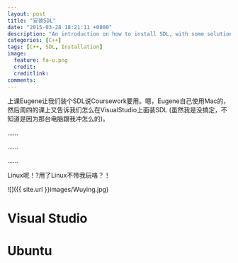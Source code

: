 ```yaml
---
layout: post
title: "安装SDL"
date: "2015-03-28 18:21:11 +0800"
description: "An introduction on how to install SDL, with some solutions to fix problems"
categories: [C++]
tags: [C++, SDL, Installation]
image:
  feature: fa-u.png
  credit:
  creditlink:
comments:
---
```


上课Eugene让我们装个SDL说Coursework要用。嗯，Eugene自己使用Mac的，然后周四的课上又告诉我们怎么在VisualStudio上面装SDL
(虽然我是没搞定，不知道是因为那台电脑跟我冲怎么的)。

……

……

……

Linux呢！?用了Linux不带我玩咯？！

![]({{ site.url }}images/Wuying.jpg)


# Visual Studio

# Ubuntu




